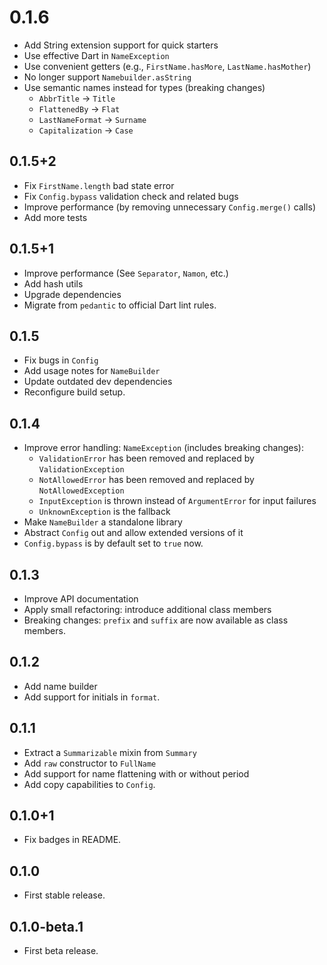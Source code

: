 # 0.1.6

- Add String extension support for quick starters
- Use effective Dart in `NameException`
- Use convenient getters (e.g., `FirstName.hasMore`, `LastName.hasMother`)
- No longer support `Namebuilder.asString`
- Use semantic names instead for types (breaking changes)
  - `AbbrTitle` -> `Title`
  - `FlattenedBy` -> `Flat`
  - `LastNameFormat` -> `Surname`
  - `Capitalization` -> `Case`

## 0.1.5+2

- Fix `FirstName.length` bad state error
- Fix `Config.bypass` validation check and related bugs
- Improve performance (by removing unnecessary `Config.merge()` calls)
- Add more tests

## 0.1.5+1

- Improve performance (See `Separator`, `Namon`, etc.)
- Add hash utils
- Upgrade dependencies
- Migrate from `pedantic` to official Dart lint rules.

## 0.1.5

- Fix bugs in `Config`
- Add usage notes for `NameBuilder`
- Update outdated dev dependencies
- Reconfigure build setup.

## 0.1.4

- Improve error handling: `NameException` (includes breaking changes):
  - `ValidationError` has been removed and replaced by `ValidationException`
  - `NotAllowedError` has been removed and replaced by `NotAllowedException`
  - `InputException` is thrown instead of `ArgumentError` for input failures
  - `UnknownException` is the fallback
- Make `NameBuilder` a standalone library
- Abstract `Config` out and allow extended versions of it
- `Config.bypass` is by default set to `true` now.

## 0.1.3

- Improve API documentation
- Apply small refactoring: introduce additional class members
- Breaking changes: `prefix` and `suffix` are now available as class members.

## 0.1.2

- Add name builder
- Add support for initials in `format`.

## 0.1.1

- Extract a `Summarizable` mixin from `Summary`
- Add `raw` constructor to `FullName`
- Add support for name flattening with or without period
- Add copy capabilities to `Config`.

## 0.1.0+1

- Fix badges in README.

## 0.1.0

- First stable release.

## 0.1.0-beta.1

- First beta release.
